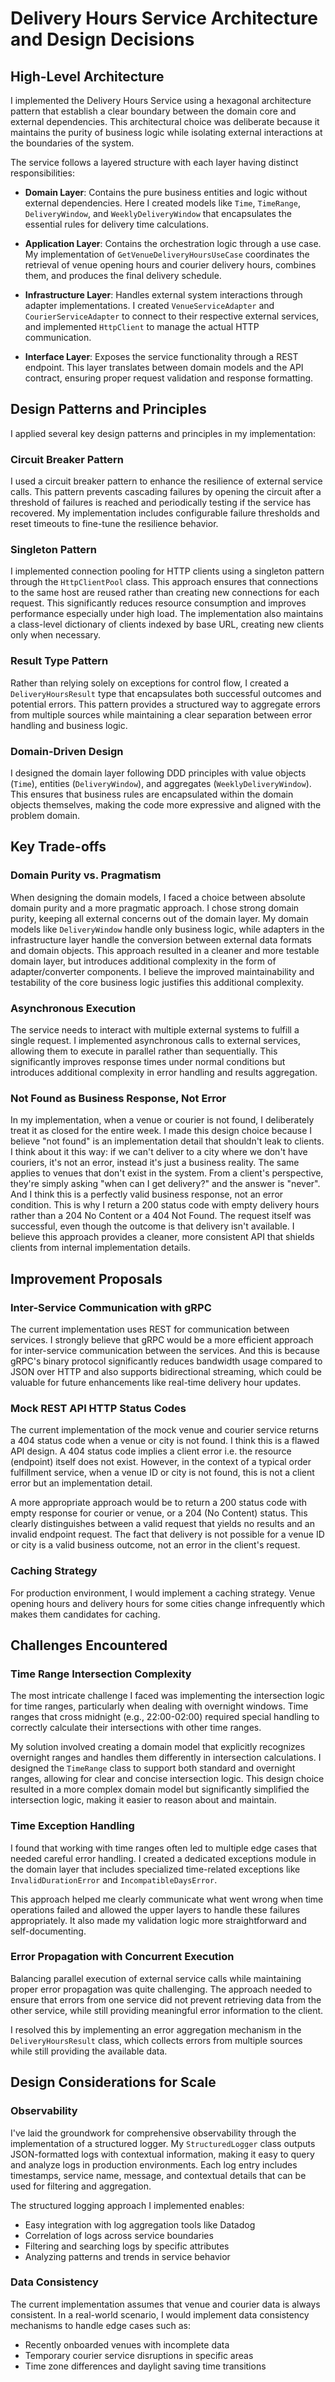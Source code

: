 # Delivery Hours Service Architecture and Design Decisions

## High-Level Architecture

I implemented the Delivery Hours Service using a hexagonal architecture pattern that establish a clear boundary between the domain core and external dependencies. This architectural choice was deliberate because it maintains the purity of business logic while isolating external interactions at the boundaries of the system.

The service follows a layered structure with each layer having distinct responsibilities:

- **Domain Layer**: Contains the pure business entities and logic without external dependencies. Here I created models like `Time`, `TimeRange`, `DeliveryWindow`, and `WeeklyDeliveryWindow` that encapsulates the essential rules for delivery time calculations.

- **Application Layer**: Contains the orchestration logic through a use case. My implementation of `GetVenueDeliveryHoursUseCase` coordinates the retrieval of venue opening hours and courier delivery hours, combines them, and produces the final delivery schedule.

- **Infrastructure Layer**: Handles external system interactions through adapter implementations. I created `VenueServiceAdapter` and `CourierServiceAdapter` to connect to their respective external services, and implemented `HttpClient` to manage the actual HTTP communication.

- **Interface Layer**: Exposes the service functionality through a REST endpoint. This layer translates between domain models and the API contract, ensuring proper request validation and response formatting.

## Design Patterns and Principles

I applied several key design patterns and principles in my implementation:

### Circuit Breaker Pattern

I used a circuit breaker pattern to enhance the resilience of external service calls. This pattern prevents cascading failures by opening the circuit after a threshold of failures is reached and periodically testing if the service has recovered. My implementation includes configurable failure thresholds and reset timeouts to fine-tune the resilience behavior.

### Singleton Pattern

I implemented connection pooling for HTTP clients using a singleton pattern through the `HttpClientPool` class. This approach ensures that connections to the same host are reused rather than creating new connections for each request. This significantly reduces resource consumption and improves performance especially under high load. The implementation also maintains a class-level dictionary of clients indexed by base URL, creating new clients only when necessary.

### Result Type Pattern

Rather than relying solely on exceptions for control flow, I created a `DeliveryHoursResult` type that encapsulates both successful outcomes and potential errors. This pattern provides a structured way to aggregate errors from multiple sources while maintaining a clear separation between error handling and business logic.

### Domain-Driven Design

I designed the domain layer following DDD principles with value objects (`Time`), entities (`DeliveryWindow`), and aggregates (`WeeklyDeliveryWindow`). This ensures that business rules are encapsulated within the domain objects themselves, making the code more expressive and aligned with the problem domain.

## Key Trade-offs

### Domain Purity vs. Pragmatism

When designing the domain models, I faced a choice between absolute domain purity and a more pragmatic approach.
I chose strong domain purity, keeping all external concerns out of the domain layer. My domain models like `DeliveryWindow` handle only business logic, while adapters in the infrastructure layer handle the conversion between external data formats and domain objects.
This approach resulted in a cleaner and more testable domain layer, but introduces additional complexity in the form of adapter/converter components. I believe the improved maintainability and testability of the core business logic justifies this additional complexity.

### Asynchronous Execution

The service needs to interact with multiple external systems to fulfill a single request.
I implemented asynchronous calls to external services, allowing them to execute in parallel rather than sequentially.
This significantly improves response times under normal conditions but introduces additional complexity in error handling and results aggregation.

### Not Found as Business Response, Not Error

In my implementation, when a venue or courier is not found, I deliberately treat it as closed for the entire week. I made this design choice because I believe "not found" is an implementation detail that shouldn't leak to clients.
I think about it this way: if we can't deliver to a city where we don't have couriers, it's not an error, instead it's just a business reality. The same applies to venues that don't exist in the system. From a client's perspective, they're simply asking "when can I get delivery?" and the answer is "never". And I think this is a perfectly valid business response, not an error condition.
This is why I return a 200 status code with empty delivery hours rather than a 204 No Content or a 404 Not Found. The request itself was successful, even though the outcome is that delivery isn't available. I believe this approach provides a cleaner, more consistent API that shields clients from internal implementation details.

## Improvement Proposals

### Inter-Service Communication with gRPC

The current implementation uses REST for communication between services. I strongly believe that gRPC would be a more efficient approach for inter-service communication between the services. And this is because gRPC's binary protocol significantly reduces bandwidth usage compared to JSON over HTTP and also supports bidirectional streaming, which could be valuable for future enhancements like real-time delivery hour updates.

### Mock REST API HTTP Status Codes

The current implementation of the mock venue and courier service returns a 404 status code when a venue or city is not found. I think this is a flawed API design. A 404 status code implies a client error i.e. the resource (endpoint) itself does not exist. However, in the context of a typical order fulfillment service, when a venue ID or city is not found, this is not a client error but an implementation detail.

A more appropriate approach would be to return a 200 status code with empty response for courier or venue, or a 204 (No Content) status. This clearly distinguishes between a valid request that yields no results and an invalid endpoint request. The fact that delivery is not possible for a venue ID or city is a valid business outcome, not an error in the client's request.

### Caching Strategy

For production environment, I would implement a caching strategy. Venue opening hours and delivery hours for some cities change infrequently which makes them candidates for caching.

## Challenges Encountered

### Time Range Intersection Complexity

The most intricate challenge I faced was implementing the intersection logic for time ranges, particularly when dealing with overnight windows. Time ranges that cross midnight (e.g., 22:00-02:00) required special handling to correctly calculate their intersections with other time ranges.

My solution involved creating a domain model that explicitly recognizes overnight ranges and handles them differently in intersection calculations. I designed the `TimeRange` class to support both standard and overnight ranges, allowing for clear and concise intersection logic.
This design choice resulted in a more complex domain model but significantly simplified the intersection logic, making it easier to reason about and maintain.

### Time Exception Handling

I found that working with time ranges often led to multiple edge cases that needed careful error handling. I created a dedicated exceptions module in the domain layer that includes specialized time-related exceptions like `InvalidDurationError` and `IncompatibleDaysError`.

This approach helped me clearly communicate what went wrong when time operations failed and allowed the upper layers to handle these failures appropriately. It also made my validation logic more straightforward and self-documenting.

### Error Propagation with Concurrent Execution

Balancing parallel execution of external service calls while maintaining proper error propagation was quite challenging. The approach needed to ensure that errors from one service did not prevent retrieving data from the other service, while still providing meaningful error information to the client.

I resolved this by implementing an error aggregation mechanism in the `DeliveryHoursResult` class, which collects errors from multiple sources while still providing the available data.

## Design Considerations for Scale

### Observability

I've laid the groundwork for comprehensive observability through the implementation of a structured logger. My `StructuredLogger` class outputs JSON-formatted logs with contextual information, making it easy to query and analyze logs in production environments. Each log entry includes timestamps, service name, message, and contextual details that can be used for filtering and aggregation.

The structured logging approach I implemented enables:

- Easy integration with log aggregation tools like Datadog
- Correlation of logs across service boundaries
- Filtering and searching logs by specific attributes
- Analyzing patterns and trends in service behavior

### Data Consistency

The current implementation assumes that venue and courier data is always consistent. In a real-world scenario, I would implement data consistency mechanisms to handle edge cases such as:

- Recently onboarded venues with incomplete data
- Temporary courier service disruptions in specific areas
- Time zone differences and daylight saving time transitions
